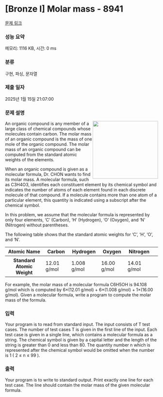 # [Bronze I] Molar mass - 8941 

[문제 링크](https://www.acmicpc.net/problem/8941) 

### 성능 요약

메모리: 1116 KB, 시간: 0 ms

### 분류

구현, 파싱, 문자열

### 제출 일자

2025년 1월 15일 21:07:00

### 문제 설명

<p><img alt="" src="" style="float:right; height:190px; width:215px">An organic compound is any member of a large class of chemical compounds whose molecules contain carbon. The molar mass of an organic compound is the mass of one mole of the organic compound. The molar mass of an organic compound can be computed from the standard atomic weights of the elements.</p>

<p>When an organic compound is given as a molecular formula, Dr. CHON wants to find its molar mass. A molecular formula, such as C3H4O3, identifies each constituent element by its chemical symbol and indicates the number of atoms of each element found in each discrete molecule of that compound. If a molecule contains more than one atom of a particular element, this quantity is indicated using a subscript after the chemical symbol.</p>

<p>In this problem, we assume that the molecular formula is represented by only four elements, ‘C’ (Carbon), ‘H’ (Hydrogen), ‘O’ (Oxygen), and ‘N’ (Nitrogen) without parentheses. </p>

<p>The following table shows that the standard atomic weights for ‘C’, ‘H’, ‘O’, and ‘N’. </p>

<table class="table table-bordered">
	<thead>
		<tr>
			<th>Atomic Name</th>
			<th>Carbon</th>
			<th>Hydrogen</th>
			<th>Oxygen</th>
			<th>Nitrogen</th>
			<th> </th>
		</tr>
	</thead>
	<tbody>
		<tr>
			<th>Standard Atomic Weight</th>
			<td>12.01 g/mol</td>
			<td>1.008 g/mol</td>
			<td>16.00 g/mol</td>
			<td>14.01 g/mol</td>
		</tr>
	</tbody>
</table>

<p>For example, the molar mass of a molecular formula C6H5OH is 94.108 g/mol which is computed by 6×(12.01 g/mol) + 6×(1.008 g/mol) + 1×(16.00 g/mol). Given a molecular formula, write a program to compute the molar mass of the formula.</p>

### 입력 

 <p>Your program is to read from standard input. The input consists of T test cases. The number of test cases T is given in the first line of the input. Each test case is given in a single line, which contains a molecular formula as a string. The chemical symbol is given by a capital letter and the length of the string is greater than 0 and less than 80. The quantity number n which is represented after the chemical symbol would be omitted when the number is 1 ( 2 ≤ n ≤ 99 ). </p>

### 출력 

 <p>Your program is to write to standard output. Print exactly one line for each test case. The line should contain the molar mass of the given molecular formula. </p>

